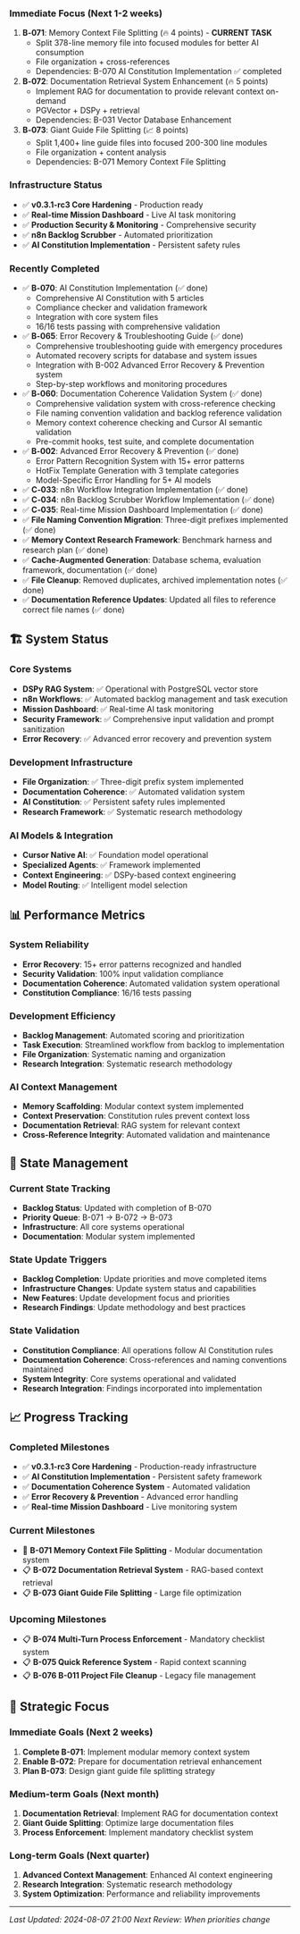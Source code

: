 <!-- CONTEXT_REFERENCE: 400_context-priority-guide.md -->
<!-- MODULE_REFERENCE: 400_few-shot-context-examples_context_engineering_fundamentals.md -->
<!-- MODULE_REFERENCE: 400_few-shot-context-examples_memory_context_examples.md -->
<!-- MODULE_REFERENCE: 400_migration-upgrade-guide_ai_model_upgrade_procedures.md -->

### **Immediate Focus (Next 1-2 weeks)**
1. **B‑071**: Memory Context File Splitting (🔥 4 points) - **CURRENT TASK**
   - Split 378-line memory file into focused modules for better AI consumption
   - File organization + cross-references
   - Dependencies: B-070 AI Constitution Implementation ✅ completed
2. **B‑072**: Documentation Retrieval System Enhancement (🔥 5 points)
   - Implement RAG for documentation to provide relevant context on-demand
   - PGVector + DSPy + retrieval
   - Dependencies: B-031 Vector Database Enhancement
3. **B‑073**: Giant Guide File Splitting (📈 8 points)
   - Split 1,400+ line guide files into focused 200-300 line modules
   - File organization + content analysis
   - Dependencies: B-071 Memory Context File Splitting

### **Infrastructure Status**
- ✅ **v0.3.1-rc3 Core Hardening** - Production ready
- ✅ **Real-time Mission Dashboard** - Live AI task monitoring
- ✅ **Production Security & Monitoring** - Comprehensive security
- ✅ **n8n Backlog Scrubber** - Automated prioritization
- ✅ **AI Constitution Implementation** - Persistent safety rules

### **Recently Completed**
- ✅ **B‑070**: AI Constitution Implementation (✅ done)
  - Comprehensive AI Constitution with 5 articles
  - Compliance checker and validation framework
  - Integration with core system files
  - 16/16 tests passing with comprehensive validation
- ✅ **B‑065**: Error Recovery & Troubleshooting Guide (✅ done)
  - Comprehensive troubleshooting guide with emergency procedures
  - Automated recovery scripts for database and system issues
  - Integration with B-002 Advanced Error Recovery & Prevention system
  - Step-by-step workflows and monitoring procedures
- ✅ **B‑060**: Documentation Coherence Validation System (✅ done)
  - Comprehensive validation system with cross-reference checking
  - File naming convention validation and backlog reference validation
  - Memory context coherence checking and Cursor AI semantic validation
  - Pre-commit hooks, test suite, and complete documentation
- ✅ **B‑002**: Advanced Error Recovery & Prevention (✅ done)
  - Error Pattern Recognition System with 15+ error patterns
  - HotFix Template Generation with 3 template categories
  - Model-Specific Error Handling for 5+ AI models
- ✅ **C‑033**: n8n Workflow Integration Implementation (✅ done)
- ✅ **C‑034**: n8n Backlog Scrubber Workflow Implementation (✅ done)
- ✅ **C‑035**: Real-time Mission Dashboard Implementation (✅ done)
- ✅ **File Naming Convention Migration**: Three-digit prefixes implemented (✅ done)
- ✅ **Memory Context Research Framework**: Benchmark harness and research plan (✅ done)
- ✅ **Cache-Augmented Generation**: Database schema, evaluation framework, documentation (✅ done)
- ✅ **File Cleanup**: Removed duplicates, archived implementation notes (✅ done)
- ✅ **Documentation Reference Updates**: Updated all files to reference correct file names (✅ done)

## 🏗️ System Status

### **Core Systems**
- **DSPy RAG System**: ✅ Operational with PostgreSQL vector store
- **n8n Workflows**: ✅ Automated backlog management and task execution
- **Mission Dashboard**: ✅ Real-time AI task monitoring
- **Security Framework**: ✅ Comprehensive input validation and prompt sanitization
- **Error Recovery**: ✅ Advanced error recovery and prevention system

### **Development Infrastructure**
- **File Organization**: ✅ Three-digit prefix system implemented
- **Documentation Coherence**: ✅ Automated validation system
- **AI Constitution**: ✅ Persistent safety rules implemented
- **Research Framework**: ✅ Systematic research methodology

### **AI Models & Integration**
- **Cursor Native AI**: ✅ Foundation model operational
- **Specialized Agents**: ✅ Framework implemented
- **Context Engineering**: ✅ DSPy-based context engineering
- **Model Routing**: ✅ Intelligent model selection

## 📊 Performance Metrics

### **System Reliability**
- **Error Recovery**: 15+ error patterns recognized and handled
- **Security Validation**: 100% input validation compliance
- **Documentation Coherence**: Automated validation system operational
- **Constitution Compliance**: 16/16 tests passing

### **Development Efficiency**
- **Backlog Management**: Automated scoring and prioritization
- **Task Execution**: Streamlined workflow from backlog to implementation
- **File Organization**: Systematic naming and organization
- **Research Integration**: Systematic research methodology

### **AI Context Management**
- **Memory Scaffolding**: Modular context system implemented
- **Context Preservation**: Constitution rules prevent context loss
- **Documentation Retrieval**: RAG system for relevant context
- **Cross-Reference Integrity**: Automated validation and maintenance

## 🔄 State Management

### **Current State Tracking**
- **Backlog Status**: Updated with completion of B-070
- **Priority Queue**: B-071 → B-072 → B-073
- **Infrastructure**: All core systems operational
- **Documentation**: Modular system implemented

### **State Update Triggers**
- **Backlog Completion**: Update priorities and move completed items
- **Infrastructure Changes**: Update system status and capabilities
- **New Features**: Update development focus and priorities
- **Research Findings**: Update methodology and best practices

### **State Validation**
- **Constitution Compliance**: All operations follow AI Constitution rules
- **Documentation Coherence**: Cross-references and naming conventions maintained
- **System Integrity**: Core systems operational and validated
- **Research Integration**: Findings incorporated into implementation

## 📈 Progress Tracking

### **Completed Milestones**
- ✅ **v0.3.1-rc3 Core Hardening** - Production-ready infrastructure
- ✅ **AI Constitution Implementation** - Persistent safety framework
- ✅ **Documentation Coherence System** - Automated validation
- ✅ **Error Recovery & Prevention** - Advanced error handling
- ✅ **Real-time Mission Dashboard** - Live monitoring system

### **Current Milestones**
- 🔄 **B-071 Memory Context File Splitting** - Modular documentation system
- 📋 **B-072 Documentation Retrieval System** - RAG-based context retrieval
- 📋 **B-073 Giant Guide File Splitting** - Large file optimization

### **Upcoming Milestones**
- 📋 **B-074 Multi-Turn Process Enforcement** - Mandatory checklist system
- 📋 **B-075 Quick Reference System** - Rapid context scanning
- 📋 **B-076 B-011 Project File Cleanup** - Legacy file management

## 🎯 Strategic Focus

### **Immediate Goals (Next 2 weeks)**
1. **Complete B-071**: Implement modular memory context system
2. **Enable B-072**: Prepare for documentation retrieval enhancement
3. **Plan B-073**: Design giant guide file splitting strategy

### **Medium-term Goals (Next month)**
1. **Documentation Retrieval**: Implement RAG for documentation context
2. **Giant Guide Splitting**: Optimize large documentation files
3. **Process Enforcement**: Implement mandatory checklist system

### **Long-term Goals (Next quarter)**
1. **Advanced Context Management**: Enhanced AI context engineering
2. **Research Integration**: Systematic research methodology
3. **System Optimization**: Performance and reliability improvements

---

*Last Updated: 2024-08-07 21:00*
*Next Review: When priorities change*

<!-- STATE_MODULE_METADATA
version: 1.0
split_date: 2024-08-07
parent_file: 100_cursor-memory-context.md
core_module: 100_cursor-memory-context.md
backlog_reference: 000_backlog.md
system_reference: 400_system-overview_advanced_features.md
-->

